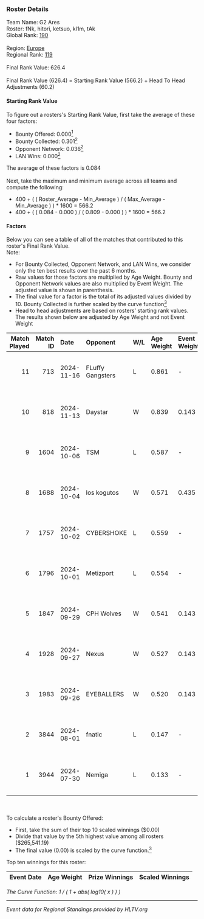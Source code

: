 ### Roster Details<br />
Team Name: G2 Ares<br />
Roster: fNk, hitori, ketsuo, kl1m, tAk<br />
Global Rank: [190](../../standings_global_2025_01_06.md)<br />
<br />
Region: [Europe]( ../../standings_europe_2025_01_06.md)<br />
Regional Rank: [119]( ../../standings_europe_2025_01_06.md)<br />
<br />
Final Rank Value:  626.4<br />
<br />
Final Rank Value (626.4) = Starting Rank Value (566.2) + Head To Head Adjustments (60.2)<br />

#### Starting Rank Value<br />
To figure out a rosters's Starting Rank Value, first take the average of these four factors:<br />
- Bounty Offered: 0.000[<sup>1</sup>](#table2)
- Bounty Collected: 0.301[<sup>2</sup>](#table1)
- Opponent Network: 0.036[<sup>2</sup>](#table1)
- LAN Wins: 0.000[<sup>2</sup>](#table1)

The average of these factors is 0.084<br />
<br />
Next, take the maximum and minimum average across all teams and compute the following:<br />
- 400 + ( ( Roster_Average - Min_Average ) / ( Max_Average - Min_Average ) ) * 1600 = 566.2
- 400 + ( ( 0.084 - 0.000 ) / ( 0.809 - 0.000 ) ) * 1600 = 566.2


#### Factors<br />
Below you can see a table of all of the matches that contributed to this roster's Final Rank Value.<br />
Note:<br />

- For Bounty Collected, Opponent Network, and LAN Wins, we consider only the ten best results over the past 6 months.
- Raw values for those factors are multiplied by Age Weight. Bounty and Opponent Network values are also multiplied by Event Weight. The adjusted value is shown in parenthesis.
- The final value for a factor is the total of its adjusted values divided by 10. Bounty Collected is further scaled by the curve function[<sup>3</sup>](#curveFunction)
- Head to head adjustments are based on rosters' starting rank values. The results shown below are adjusted by Age Weight and not Event Weight
<span id="table1"></span><br />


| Match Played | Match ID | Date       | Opponent         | W/L | Age Weight | Event Weight | Bounty Collected | Opponent Network | LAN Wins  | H2H Adj. | Roster                         |
| -: | -: | :- | :- | :- | :- | :- | :- | :- | :- | -: | :- |
|           11 |      713 | 2024-11-16 | FLuffy Gangsters | L   | 0.861      | -            | -                | -                | -         |    -8.90 | fNk, hitori, ketsuo, kl1m, tAk |
|           10 |      818 | 2024-11-13 | Daystar          | W   | 0.839      | 0.143        | 0.001 (0.000)    | 0.071 (0.008)    | 0 (0.000) |    15.89 | fNk, hitori, ketsuo, kl1m, tAk |
|            9 |     1604 | 2024-10-06 | TSM              | L   | 0.587      | -            | -                | -                | -         |    -2.49 | fNk, hitori, kl1m, tAk, xezr   |
|            8 |     1688 | 2024-10-04 | los kogutos      | W   | 0.571      | 0.435        | 0.069 (0.017)    | 0.876 (0.217)    | 0 (0.000) |    16.60 | fNk, hitori, kl1m, tAk, xezr   |
|            7 |     1757 | 2024-10-02 | CYBERSHOKE       | L   | 0.559      | -            | -                | -                | -         |    -2.98 | fNk, hitori, kl1m, tAk, xezr   |
|            6 |     1796 | 2024-10-01 | Metizport        | L   | 0.554      | -            | -                | -                | -         |    -0.35 | fNk, hitori, kl1m, tAk, xezr   |
|            5 |     1847 | 2024-09-29 | CPH Wolves       | W   | 0.541      | 0.143        | 0.012 (0.001)    | 0.518 (0.040)    | 0 (0.000) |    14.09 | fNk, hitori, kl1m, tAk, xezr   |
|            4 |     1928 | 2024-09-27 | Nexus            | W   | 0.527      | 0.143        | 0.372 (0.028)    | 0.763 (0.057)    | 0 (0.000) |    16.34 | fNk, hitori, kl1m, tAk, xezr   |
|            3 |     1983 | 2024-09-26 | EYEBALLERS       | W   | 0.520      | 0.143        | 0.015 (0.001)    | 0.434 (0.032)    | 0 (0.000) |    12.22 | fNk, hitori, kl1m, tAk, xezr   |
|            2 |     3844 | 2024-08-01 | fnatic           | L   | 0.147      | -            | -                | -                | -         |    -0.16 | d0jca, fNk, hitori, tAk, xezr  |
|            1 |     3944 | 2024-07-30 | Nemiga           | L   | 0.133      | -            | -                | -                | -         |    -0.07 | d0jca, fNk, hitori, tAk, xezr  |

<br />
<span id="table2"></span><br />
To calculate a roster's Bounty Offered:<br />

- First, take the sum of their top 10 scaled winnings ($0.00)
- Divide that value by the 5th highest value among all rosters ($265,541.19)
- The final value (0.00) is scaled by the curve function.[<sup>3</sup>](#curveFunction)

Top ten winnings for this roster:<br />

| Event Date | Age Weight | Prize Winnings | Scaled Winnings |
| :- | -: | :- | :- |


<span id="curveFunction"></span>_The Curve Function: 1 / ( 1 + abs( log10( x ) ) )_<br />

---
_Event data for Regional Standings provided by HLTV.org_<br />

